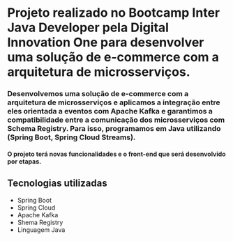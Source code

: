 # Projeto realizado no Bootcamp Inter Java Developer pela Digital Innovation One para desenvolver uma solução de e-commerce com a arquitetura de microsserviços.

### Desenvolvemos uma solução de e-commerce com a arquitetura de microsserviços e aplicamos a integração entre eles orientada a eventos com Apache Kafka e garantimos a compatibilidade entre a comunicação dos microsserviços com Schema Registry. Para isso, programamos em Java utilizando (Spring Boot, Spring Cloud Streams).

#### O projeto terá novas funcionalidades e o front-end que será desenvolvido por etapas. 

## Tecnologias utilizadas

- Spring Boot
- Spring Cloud 
- Apache Kafka
- Shema Registry
- Linguagem Java
